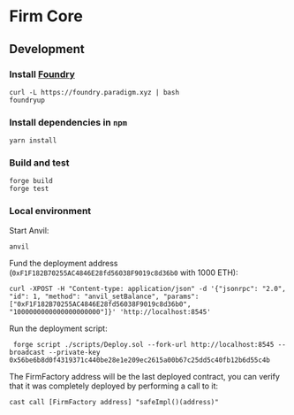 # Firm Core

## Development

### Install [Foundry](https://github.com/gakonst/foundry#installation)
```
curl -L https://foundry.paradigm.xyz | bash
foundryup
```

### Install dependencies in `npm`
```
yarn install
```

### Build and test
```
forge build
forge test
```

### Local environment

Start Anvil:
```
anvil
```

Fund the deployment address (`0xF1F182B70255AC4846E28fd56038F9019c8d36b0` with 1000 ETH):
```
curl -XPOST -H "Content-type: application/json" -d '{"jsonrpc": "2.0", "id": 1, "method": "anvil_setBalance", "params": ["0xF1F182B70255AC4846E28fd56038F9019c8d36b0", "1000000000000000000000"]}' 'http://localhost:8545'
```

Run the deployment script:
```
 forge script ./scripts/Deploy.sol --fork-url http://localhost:8545 --broadcast --private-key 0x56be6b8d0f4319371c440be28e1e209ec2615a00b67c25dd5c40fb12b6d55c4b
```

The FirmFactory address will be the last deployed contract, you can verify that it
was completely deployed by performing a call to it:
```
cast call [FirmFactory address] "safeImpl()(address)"
```